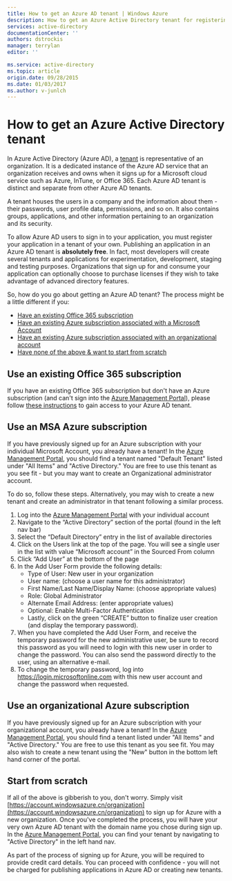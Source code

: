 ```yaml
---
title: How to get an Azure AD tenant | Windows Azure
description: How to get an Azure Active Directory tenant for registering and building applications.
services: active-directory
documentationCenter: ''
authors: dstrockis
manager: terrylan
editor: ''

ms.service: active-directory
ms.topic: article
origin.date: 09/28/2015
ms.date: 01/03/2017
ms.author: v-junlch
---
```


# How to get an Azure Active Directory tenant

In Azure Active Directory (Azure AD), a [tenant](https://msdn.microsoft.com/zh-cn/library/azure/jj573650.aspx#BKMK_WhatIsAnAzureADTenant) is representative of an organization.  It is a dedicated instance of the Azure AD service that an organization receives and owns when it signs up for a Microsoft cloud service such as Azure, InTune, or Office 365.  Each Azure AD tenant is distinct and separate from other Azure AD tenants.  

A tenant houses the users in a company and the information about them - their passwords, user profile data, permissions, and so on.  It also contains groups, applications, and other information pertaining to an organization and its security.

To allow Azure AD users to sign in to your application, you must register your application in a tenant of your own.  Publishing an application in an Azure AD tenant is **absolutely free**.  In fact, most developers will create several tenants and applications for experimentation, development, staging and testing purposes.  Organizations that sign up for and consume your application can optionally choose to purchase licenses if they wish to take advantage of advanced directory features.

So, how do you go about getting an Azure AD tenant?  The process might be a little different if you:

- [Have an existing Office 365 subscription](#use-an-existing-office-365-subscription)
- [Have an existing Azure subscription associated with a Microsoft Account](#use-an-msa-azure-subscription)
- [Have an existing Azure subscription associated with an organizational account](#use-an-organizational-azure-subscription)
- [Have none of the above & want to start from scratch](#start-from-scratch)

## <a name="use-an-existing-office-365-subscription"></a>Use an existing Office 365 subscription
If you have an existing Office 365 subscription but don't have an Azure subscription (and can't sign into the [Azure Management Portal](https://manage.windowsazure.cn)), please follow [these instructions](https://technet.microsoft.com/zh-cn/library/dn832618.aspx) to gain access to your Azure AD tenant.

## <a name="use-an-msa-azure-subscription"></a>Use an MSA Azure subscription
If you have previously signed up for an Azure subscription with your individual Microsoft Account, you already have a tenant!  In the [Azure Management Portal](https://manage.windowsazure.cn), you should find a tenant named "Default Tenant" listed under "All Items" and "Active Directory."  You are free to use this tenant as you see fit - but you may want to create an Organizational administrator account.

To do so, follow these steps.  Alternatively, you may wish to create a new tenant and create an administrator in that tenant following a similar process.

1. Log into the [Azure Management Portal](https://manage.windowsazure.cn) with your individual account
2. Navigate to the “Active Directory” section of the portal (found in the left nav bar)
3. Select the “Default Directory” entry in the list of available directories
4. Click on the Users link at the top of the page.  You will see a single user in the list with value “Microsoft account” in the Sourced From column
5. Click “Add User” at the bottom of the page
6. In the Add User Form provide the following details:
    - Type of User: New user in your organization
    - User name: (choose a user name for this administrator)
    - First Name/Last Name/Display Name: (choose appropriate values)
    - Role: Global Administrator
    - Alternate Email Address: (enter appropriate values)
    - Optional: Enable Multi-Factor Authentication
    - Lastly, click on the green “CREATE” button to finalize user creation (and display the temporary password).
7. When you have completed the Add User Form, and receive the temporary password for the new administrative user, be sure to record this password as you will need to login with this new user in order to change the password. You can also send the password directly to the user, using an alternative e-mail.
8. To change the temporary password, log into https://login.microsoftonline.com with this new user account and change the password when requested.

## <a name="use-an-organizational-azure-subscription"></a>Use an organizational Azure subscription
If you have previously signed up for an Azure subscription with your organizational account, you already have a tenant!  In the [Azure Management Portal](https://manage.windowsazure.cn), you should find a tenant listed under "All Items" and "Active Directory."  You are free to use this tenant as you see fit.  You may also wish to create a new tenant using the "New" button in the bottom left hand corner of the portal.

## <a name="start-from-scratch"></a>Start from scratch
If all of the above is gibberish to you, don't worry.  Simply visit [https://account.windowsazure.cn/organization](https://account.windowsazure.cn/organization) to sign up for Azure with a new organization.  Once you've completed the process, you will have your very own Azure AD tenant with the domain name you chose during sign up.  In the [Azure Management Portal](https://manage.windowsazure.cn), you can find your tenant by navigating to "Active Directory" in the left hand nav.

As part of the process of signing up for Azure, you will be required to provide credit card details.  You can proceed with confidence - you will not be charged for publishing applications in Azure AD or creating new tenants.
